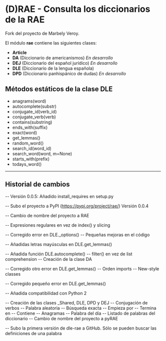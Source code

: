 (D)RAE - Consulta los diccionarios de la RAE
=========================================

Fork del proyecto de Marbely Veroy.

El módulo **rae** contiene las siguientes clases:
- **Article**
- **DA** (Diccionario de americanismos) *En desarrollo*
- **DEJ** (Diccionario del español jurídico) *En desarrollo*
- **DLE** (Diccionario de la lengua española)
- **DPD** (Diccionario panhispánico de dudas) *En desarrollo*

Métodos estáticos de la clase DLE
---------------------------------
- anagrams(word)
- autocomplete(substr)
- conjugate_id(verb_id)
- conjugate_verb(verb)
- contains(substring)
- ends_with(suffix)
- exact(word)
- get_lemmas()
- random_word()
- search_id(word_id)
- search_word(word, m=None)
- starts_with(prefix)
- todays_word()

---

Historial de cambios
--------------------

-- Versión 0.0.5: Añadido install_requires en setup.py

-- Subo el proyecto a PyPI (https://pypi.org/project/rae/) Versión 0.0.4

-- Cambio de nombre del proyecto a RAE

-- Expresiones regulares en vez de index() y slicing

-- Corregido error en DLE._options()
-- Pequeñas mejoras en el código

-- Añadidas letras mayúsculas en DLE.get_lemmas()

-- Añadida función DLE.autocomplete()
-- filter() en vez de list comprehension
-- Creación de la clase DA

-- Corregido otro error en DLE.get_lemmas()
-- Orden imports
-- New-style classes

-- Corregido pequeño error en DLE.get_lemmas()

-- Añadida compatibilidad con Python 2

-- Creación de las clases _Shared, DLE, DPD y DEJ
-- Conjugación de verbos
-- Palabra aleatoria
-- Búsqueda exacta
-- Empieza por
-- Termina en
-- Contiene
-- Anagramas
-- Palabra del día
-- Listado de palabras del diccionario
-- Cambio de nombre del proyecto a pyRAE

-- Subo la primera versión de dle-rae a GitHub. Sólo se pueden buscar las
  definiciones de una palabra
